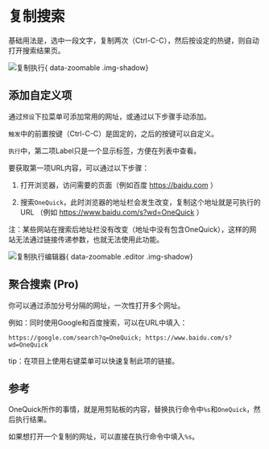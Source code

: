 # 复制搜索

基础用法是，选中一段文字，复制两次（Ctrl-C-C），然后按设定的热键，则自动打开搜索结果页。

![复制执行](/shot/cn-copy.png){ data-zoomable .img-shadow}

## 添加自定义项

通过`预设`下拉菜单可添加常用的网址，或通过以下步骤手动添加。

`触发`中的前置按键（Ctrl-C-C）是固定的，之后的按键可以自定义。

`执行`中，第二项Label只是一个显示标签，方便在列表中查看。

要获取第一项URL内容，可以通过以下步骤：

1. 打开浏览器，访问需要的页面（例如百度 https://baidu.com ）

2. 搜索`OneQuick`，此时浏览器的地址栏会发生改变，复制这个地址就是可执行的URL （例如 https://www.baidu.com/s?wd=OneQuick ）

注：某些网站在搜索后地址栏没有改变（地址中没有包含OneQuick），这样的网站无法通过链接传递参数，也就无法使用此功能。

![复制执行编辑器](/shot/cn-copy-editor.png){ data-zoomable .editor .img-shadow}

## 聚合搜索 (Pro)

你可以通过添加分号分隔的网址，一次性打开多个网址。

例如：同时使用Google和百度搜索，可以在URL中填入：

```
https://google.com/search?q=OneQuick; https://www.baidu.com/s?wd=OneQuick
```

tip：在项目上使用右键菜单可以快速复制此项的链接。

## 参考

OneQuick所作的事情，就是用剪贴板的内容，替换执行命令中`%s`和`OneQuick`，然后执行结果。

如果想打开一个复制的网址，可以直接在执行命令中填入`%s`。

<style>
.editor {
  max-width: 400px;
}
</style>

